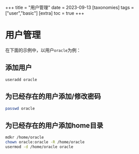 +++
title = "用户管理"
date = 2023-09-13
[taxonomies]
tags = ["user","basic"]
[extra]
toc = true
+++

# 用户管理

在下面的示例中，以用户`oracle`为例：

## 添加用户

```
useradd oracle
```

## 为已经存在的用户添加/修改密码

```bash
passwd oracle
```

## 为已经存在的用户添加home目录

```bash
mdkr /home/oracle
chown oracle:oracle -R /home/oracle
usermod -d /home/oracle oracle
```
